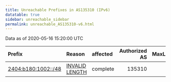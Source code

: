 ```yaml
---
title: Unreachable Prefixes in AS135310 (IPv6)
datatable: true
sidebar: unreachable_sidebar
permalink: unreachable_AS135310-v6.html
---
```


Data as of 2020-05-16 15:20:00 UTC


<div class="datatable-begin"></div>

| Prefix                                                           | Reason                                                                                                         | affected   |   Authorized AS |   MaxLength | Anchor                                       |   unreachable /48s |
|:-----------------------------------------------------------------|:---------------------------------------------------------------------------------------------------------------|:-----------|----------------:|------------:|:---------------------------------------------|-------------------:|
| [2404:b180:1002::/48](https://stat.ripe.net/2404:b180:1002::/48) | [INVALID LENGTH](https://rpki-validator.ripe.net/announcement-preview?asn=AS135310&prefix=2404:b180:1002::/48) | complete   |          135310 |          32 | [APNIC](unreachable_APNIC_RPKI_Root-v6.html) |                  1 |

<div class="datatable-end"></div>